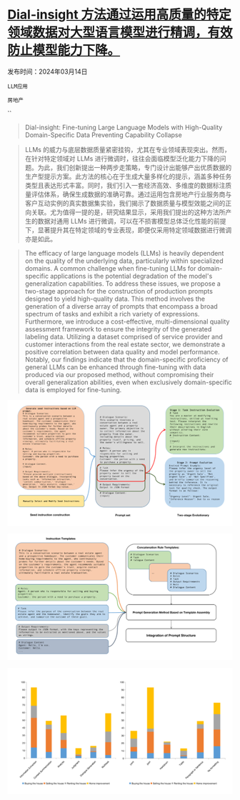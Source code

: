 # [Dial-insight 方法通过运用高质量的特定领域数据对大型语言模型进行精调，有效防止模型能力下降。](https://arxiv.org/abs/2403.09167)

发布时间：2024年03月14日

`LLM应用`

`房地产`

``

> Dial-insight: Fine-tuning Large Language Models with High-Quality Domain-Specific Data Preventing Capability Collapse

> LLMs 的威力与底层数据质量紧密挂钩，尤其在专业领域表现突出。然而，在针对特定领域对 LLMs 进行微调时，往往会面临模型泛化能力下降的问题。为此，我们创新提出一种两步走策略，专门设计出能够产出优质数据的生产型提示方案。此方法的核心在于生成大量多样化的提示，涵盖多种任务类型且表达形式丰富。同时，我们引入一套经济高效、多维度的数据标注质量评估体系，确保生成数据的准确可靠。通过运用包含房地产行业服务商与客户互动实例的真实数据集实验，我们揭示了数据质量与模型效能之间的正向关联。尤为值得一提的是，研究结果显示，采用我们提出的这种方法所产生的数据对通用 LLMs 进行微调，可以在不损害模型总体泛化性能的前提下，显著提升其在特定领域的专业表现，即便仅采用特定领域数据进行微调亦是如此。

> The efficacy of large language models (LLMs) is heavily dependent on the quality of the underlying data, particularly within specialized domains. A common challenge when fine-tuning LLMs for domain-specific applications is the potential degradation of the model's generalization capabilities. To address these issues, we propose a two-stage approach for the construction of production prompts designed to yield high-quality data. This method involves the generation of a diverse array of prompts that encompass a broad spectrum of tasks and exhibit a rich variety of expressions. Furthermore, we introduce a cost-effective, multi-dimensional quality assessment framework to ensure the integrity of the generated labeling data. Utilizing a dataset comprised of service provider and customer interactions from the real estate sector, we demonstrate a positive correlation between data quality and model performance. Notably, our findings indicate that the domain-specific proficiency of general LLMs can be enhanced through fine-tuning with data produced via our proposed method, without compromising their overall generalization abilities, even when exclusively domain-specific data is employed for fine-tuning.

![Dial-insight 方法通过运用高质量的特定领域数据对大型语言模型进行精调，有效防止模型能力下降。](../../../paper_images/2403.09167/x1.png)

![Dial-insight 方法通过运用高质量的特定领域数据对大型语言模型进行精调，有效防止模型能力下降。](../../../paper_images/2403.09167/x2.png)

![Dial-insight 方法通过运用高质量的特定领域数据对大型语言模型进行精调，有效防止模型能力下降。](../../../paper_images/2403.09167/x3.png)